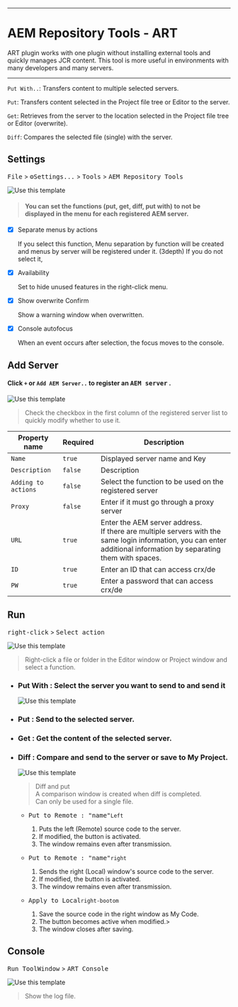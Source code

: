 <!-- Plugin description -->
---
#  AEM Repository Tools - ART


ART plugin works with one plugin without installing external tools
and quickly manages JCR content.
This tool is more useful in environments with many developers and many servers.

---
 `Put With..`: Transfers content to multiple selected servers.

 `Put`: Transfers content selected in the Project file tree or Editor to the server.

 `Get`: Retrieves from the server to the location selected in the Project file tree or Editor (overwrite).

 `Diff`: Compares the selected file (single) with the server.
<!-- Plugin description end -->
## Settings


  <kbd>File</kbd> > <kbd>⚙️Settings...</kbd> > <kbd>Tools</kbd> > <kbd>AEM Repository Tools</kbd>

![Use this template][file:setting.png]

> #### You can set the functions (put, get, diff, put with) to not be displayed in the menu for each registered AEM server.


- [x] Separate menus by actions

  If you select this function,
  Menu separation by function will be created and menus by server will be registered under it. (3depth)
  If you do not select it,

- [x] Availability

  Set to hide unused features in the right-click menu.
- [x] Show overwrite Confirm

  Show a warning window when overwritten.
- [x] Console autofocus
      
  When an event occurs after selection, the focus moves to the console.




## Add Server
#### Click `+` or `Add AEM Server..` to register an <kbd> AEM server</kbd> .
![Use this template][file:new_server.png]
>  Check the checkbox in the first column of the registered server list to quickly modify whether to use it.

| Property name        | Required   | Description                                                                                                                                                           |
|----------------------|------------|-----------------------------------------------------------------------------------------------------------------------------------------------------------------------|
| `Name`               | `true`     | Displayed server name and Key                                                                                                                                         |
| `Description`        | `false`    | Description                                                                                                                                                           |
| `Adding to actions`  | `false`    | Select the function to be used on the registered server                                                                                                               |
| `Proxy`              | `false`    | Enter if it must go through a proxy server                                                                                                                            |
| `URL`                | `true`     | Enter the AEM server address.<br/>If there are multiple servers with the same login information, you can enter additional information by separating them with spaces. |
| `ID`                 | `true`     | Enter an ID that can access crx/de                                                                                                                                    |
| `PW`                 | `true`     | Enter a password that can access crx/de                                                                                                                               |



## Run


<kbd>right-click</kbd> > <kbd>Select action</kbd>

![Use this template][file:right_click.png]

> Right-click a file or folder in the Editor window or Project window and select a function.

- ### Put With : Select the server you want to send to and send it
  ![Use this template][file:select_server.png]
- ### Put : Send to the selected server.
- ### Get : Get the content of the selected server.
- ### Diff : Compare and send to the server or save to My Project.
  ![Use this template][file:diff_window.png]
  > Diff and put<br>
  > A comparison window is created when diff is completed. <br>
  > Can only be used for a single file.

    - <kbd>Put to Remote : "name"</kbd>`Left`
        1. Puts the left (Remote) source code to the server.
        2. If modified, the button is activated.
        3. The window remains even after transmission.

    - <kbd>Put to Remote : "name"</kbd>`right`
        1. Sends the right (Local) window's source code to the server.
        2. If modified, the button is activated.
        3. The window remains even after transmission.

    - <kbd>Apply to Local</kbd>`right-bootom`
        1. Save the source code in the right window as My Code.
        2. The button becomes active when modified.>
        3. The window closes after saving.

## Console

<kbd>Run ToolWindow</kbd> > <kbd>ART Console</kbd>

![Use this template][file:console.png]
> Show the log file.


[file:setting.png]: ./.github/readme/setting_v2.png
[file:new_server.png]: ./.github/readme/new_server.png
[file:right_click.png]: ./.github/readme/right_click.png
[file:confirm.png]: ./.github/readme/confirm.png
[file:console.png]: ./.github/readme/console.png
[file:select_server.png]: ./.github/readme/select_server.png
[file:diff_window.png]: ./.github/readme/diff_window.png





